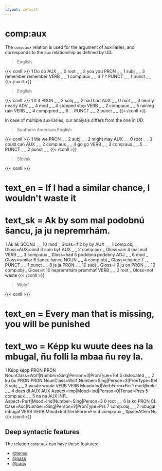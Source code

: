 ```yaml
---
layout: default
---
```


# **comp:aux**

The `comp:aux` relation is used for the argument of auxiliaries, and corresponds to the `aux` relationship as defined by UD.

> English

{{< conll >}}
1	Do	do	AUX	_	_	0	root	_	_
2	you	you	PRON	_	_	1	subj	_	_
3	remember	remember	VERB	_	_	1	comp:aux	_	_
4	?	?	PUNCT	_	_	1	punct	_	_
{{< /conll >}}

> English

{{< conll >}}
1	It	it	PRON	_	_	2	subj	_	_
2	had	had	AUX	_	_	0	root	_	_
3	nearly	nearly	ADV	_	_	4	mod	_	_
4	stopped	stop	VERB	_	_	2	comp:aux	_	_
5	raining	rain	VERB	_	_	4	comp:pred	_	_
6	.	.	PUNCT	_	_	2	punct	_	_
{{< /conll >}}

In case of multiple auxiliaries, our analysis differs from the one in UD.

> Southern American English

{{< conll >}}
1	We	we	PRON	_	_	2	subj	_	_
2	might	may	AUX	_	_	0	root	_	_
3	could	can	AUX	_	_	2	comp:aux	_	_
4	go	go	VERB	_	_	3	comp:aux	_	_
5	.	.	PUNCT	_	_	2	punct	_	_
{{< /conll >}}

> Slovak

{{< conll >}}
# text_en = If I had a similar chance, I wouldn't waste it
# text_sk = Ak by som mal podobnú šancu, ja ju nepremrhám.
1	Ak	ak	SCONJ	_	_	10	mod	_	Gloss=if
2	by	by	AUX	_	_	1	comp:obj	_	Gloss=AUX.cond
3	som	byť	AUX	_	_	2	comp:aux	_	Gloss=am
4	mal	mať	VERB	_	_	3	comp:aux	_	Gloss=had
5	podobnú	podobný	ADJ	_	_	6	mod	_	Gloss=similar
6	šancu	šanca	NOUN	_	_	4	comp:obj	_	Gloss=chance
7	,	,	PUNCT	_	_	1	punct	_	_
8	ja	ja	PRON	_	_	10	subj	_	Gloss=I
9	ju	on	PRON	_	_	10	comp:obj	_	Gloss=it
10	nepremrhám	premrhať	VERB	_	_	0	root	_	Gloss=not waste
{{< /conll >}}

> Wolof

{{< conll >}}
# text_en = Every man that is missing, you will be punished
# text_wo = Képp ku wuute dees na la mbugal, ñu folli la mbaa ñu rey la.
1	Képp	képp	PRON	PRON	NounClass=Wol1|Number=Sing|Person=3|PronType=Tot	5	dislocated	_	_
2	ku	bu	PRON	PRON	NounClass=Wol1|Number=Sing|Person=3|PronType=Rel	3	subj	_	_
3	wuute	wuute	VERB	VERB	Mood=Ind|VerbForm=Fin	1	mod@relcl	_	_
4	dees	di	AUX	AUX	Aspect=Imp|Mood=Ind|Person=0|Tense=Pres	5	comp:aux	_	_
5	na	na	AUX	INFL	Aspect=Perf|Mood=Ind|Number=Sing|Person=3	0	root	_	_
6	la	ko	PRON	CL	Case=Acc|Number=Sing|Person=2|PronType=Prs	7	comp:obj	_	_
7	mbugal	mbugal	VERB	VERB	Mood=Ind|VerbForm=Fin	4	comp:aux	_	SpaceAfter=No
{{< /conll >}}

## Deep syntactic features
The relation `comp:aux` can have these features:
* [@tense](../../deep_features/tense)
* [@pass](../../deep_features/pass)
* [@caus](../../deep_features/caus)

